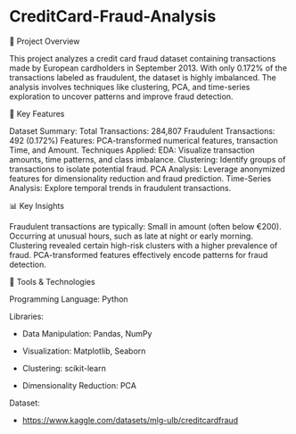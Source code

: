 # CreditCard-Fraud-Analysis

📄 Project Overview

This project analyzes a credit card fraud dataset containing transactions made by European cardholders in September 2013. With only 0.172% of the transactions labeled as fraudulent, the dataset is highly imbalanced. The analysis involves techniques like clustering, PCA, and time-series exploration to uncover patterns and improve fraud detection.

🔑 Key Features

Dataset Summary:
Total Transactions: 284,807
Fraudulent Transactions: 492 (0.172%)
Features: PCA-transformed numerical features, transaction Time, and Amount.
Techniques Applied:
EDA: Visualize transaction amounts, time patterns, and class imbalance.
Clustering: Identify groups of transactions to isolate potential fraud.
PCA Analysis: Leverage anonymized features for dimensionality reduction and fraud prediction.
Time-Series Analysis: Explore temporal trends in fraudulent transactions.

📊 Key Insights

Fraudulent transactions are typically:
Small in amount (often below €200).
Occurring at unusual hours, such as late at night or early morning.
Clustering revealed certain high-risk clusters with a higher prevalence of fraud.
PCA-transformed features effectively encode patterns for fraud detection.

🚀 Tools & Technologies

Programming Language: Python

Libraries:

- Data Manipulation: Pandas, NumPy

- Visualization: Matplotlib, Seaborn

- Clustering: scikit-learn

- Dimensionality Reduction: PCA

Dataset:

- https://www.kaggle.com/datasets/mlg-ulb/creditcardfraud

